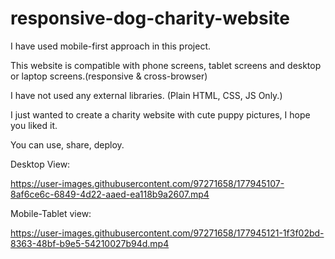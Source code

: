 # responsive-dog-charity-website

I have used mobile-first approach in this project.

This website is compatible with phone screens, tablet screens and desktop or laptop screens.(responsive & cross-browser)

I have not used any external libraries. (Plain HTML, CSS, JS Only.)

I just wanted to create a charity website with cute puppy pictures, I hope you liked it.

You can use, share, deploy.


Desktop View:

https://user-images.githubusercontent.com/97271658/177945107-8af6ce6c-6849-4d22-aaed-ea118b9a2607.mp4


Mobile-Tablet view:

https://user-images.githubusercontent.com/97271658/177945121-1f3f02bd-8363-48bf-b9e5-54210027b94d.mp4

